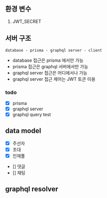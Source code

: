 ## 환경 변수

1. JWT_SECRET

## 서버 구조

    database - prisma - graphql server - client

- database 접근은 prisma 에서만 가능
- prisma 접근은 graphql 서버에서만 가능
- graphql server 접근은 어디에서나 가능
- graphql server 접근 제어는 JWT 토큰 이용

### todo

- [x] prisma
- [x] graphql server
- [x] graphql query test

## data model

- [x] 주선자
- [x] 초대
- [x] 인재풀
- [] 댓글
- [] 채팅

## graphql resolver


